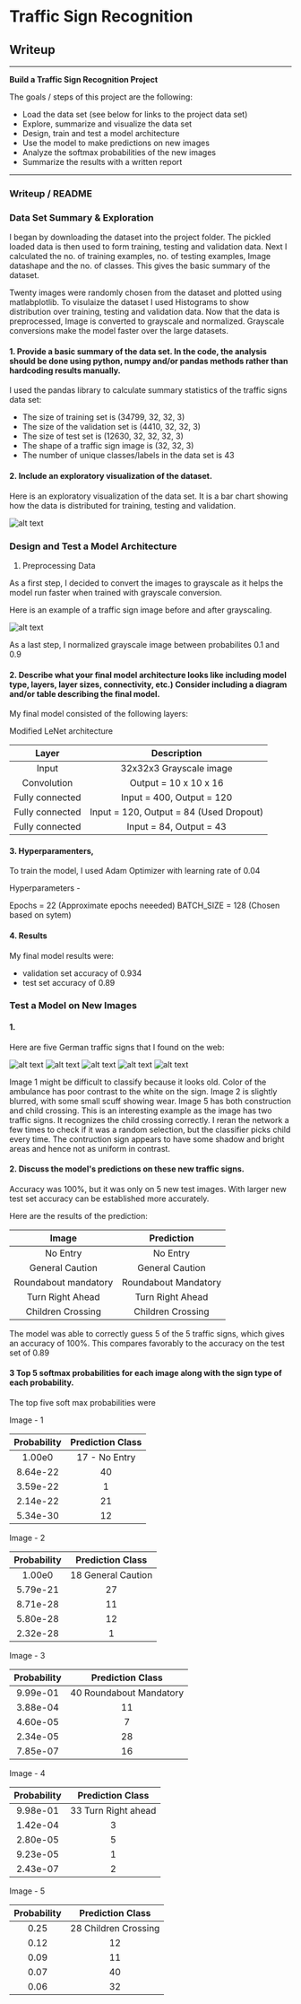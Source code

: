 # **Traffic Sign Recognition** 

## Writeup

---

**Build a Traffic Sign Recognition Project**

The goals / steps of this project are the following:
* Load the data set (see below for links to the project data set)
* Explore, summarize and visualize the data set
* Design, train and test a model architecture
* Use the model to make predictions on new images
* Analyze the softmax probabilities of the new images
* Summarize the results with a written report


[//]: # (Image References)

[image1]: visualization1.jpg "Visualization"
[image2]: grayscale.jpg "Grayscaling"
[image3]: random_noise.jpg "Random Noise"
[image4]: 1.jpg "Traffic Sign 1"
[image5]: 2.jpg "Traffic Sign 2"
[image6]: 3.jpg "Traffic Sign 3"
[image7]: 4.jpg "Traffic Sign 4"
[image8]: 5.jpg "Traffic Sign 5"
[image1]: visualization2.jpg "Visualization"
[image1]: visualization3.jpg "Visualization"


---
### Writeup / README

### Data Set Summary & Exploration

I began by downloading the dataset into the project folder. The pickled loaded data is then used to form training, testing and validation data. Next I calculated the no. of training examples, no. of testing examples, Image datashape and the no. of classes. This gives the basic summary of the dataset.

Twenty images were randomly chosen from the dataset and plotted using matlabplotlib. To visulaize the dataset I used Histograms to show distribution over training, testing and validation data. Now that the data is preprocessed, Image is converted to grayscale and normalized. Grayscale conversions make the model faster over the large datasets.

#### 1. Provide a basic summary of the data set. In the code, the analysis should be done using python, numpy and/or pandas methods rather than hardcoding results manually.

I used the pandas library to calculate summary statistics of the traffic
signs data set:

* The size of training set is  (34799, 32, 32, 3)
* The size of the validation set is (4410, 32, 32, 3)
* The size of test set is (12630, 32, 32, 32, 3)
* The shape of a traffic sign image is (32, 32, 3)
* The number of unique classes/labels in the data set is 43

#### 2. Include an exploratory visualization of the dataset.

Here is an exploratory visualization of the data set. It is a bar chart showing how the data is distributed for training, testing and validation.

![alt text][image1]

### Design and Test a Model Architecture

1. Preprocessing Data

As a first step, I decided to convert the images to grayscale as it helps the model run faster when trained with grayscale conversion.

Here is an example of a traffic sign image before and after grayscaling.

![alt text][image2]

As a last step, I normalized grayscale image between probabilites 0.1 and 0.9


#### 2. Describe what your final model architecture looks like including model type, layers, layer sizes, connectivity, etc.) Consider including a diagram and/or table describing the final model.

My final model consisted of the following layers:

Modified LeNet architecture

| Layer         		    |     Description	        					| 
|:---------------------:|:---------------------------------------------:| 
| Input         		    | 32x32x3 Grayscale image   							
| Convolution         	| Output =  10 x 10 x 16	
| Fully connected		    | Input = 400, Output = 120     
| Fully connected		    | Input = 120, Output = 84 (Used Dropout)
| Fully connected		    | Input = 84, Output = 43 
 

#### 3. Hyperparamenters, 

To train the model, I used Adam Optimizer with learning rate of 0.04

Hyperparameters - 

Epochs = 22 (Approximate epochs neeeded)
BATCH_SIZE = 128 (Chosen based on sytem)

#### 4. Results

My final model results were:
* validation set accuracy of 0.934
* test set accuracy of 0.89
 

### Test a Model on New Images

#### 1. 

Here are five German traffic signs that I found on the web:

![alt text][image4] ![alt text][image5] ![alt text][image6] 
![alt text][image7] ![alt text][image8]

Image 1 might be difficult to classify because it looks old. Color of the ambulance has poor contrast to the white on the sign. Image 2 is slightly blurred, with some small scuff showing wear. Image 5 has both construction and child crossing. This is an interesting example as the image has two traffic signs. It recognizes the child crossing correctly. I reran the network a few times to check if it was a random selection, but the classifier picks child every time. The contruction sign appears to have some shadow and bright areas and hence not as uniform in contrast.

#### 2. Discuss the model's predictions on these new traffic signs.

Accuracy was 100%, but it was only on 5 new test images. With larger new test set accuracy can be established more accurately.

Here are the results of the prediction:

| Image			            |     Prediction	        					| 
|:---------------------:|:---------------------------------------------:| 
| No Entry     	      	| 		No Entry							
| General Caution     	|     General Caution							
| Roundabout mandatory	|     Roundabout Mandatory				
| Turn Right Ahead 		  |     Turn Right Ahead				 			
| Children Crossing			|     Children Crossing   		| Correct for the bottom sign. Pretty Good considering two signs




The model was able to correctly guess 5 of the 5 traffic signs, which gives an accuracy of 100%. This compares favorably to the accuracy on the test set of 0.89

#### 3 Top 5 softmax probabilities for each image along with the sign type of each probability. 

The top five soft max probabilities were

Image - 1

| Probability         	|     Prediction  Class    					| 
|:---------------------:|:---------------------------------------------:| 
| 1.00e0         			  | 17 - No Entry   									
| 8.64e-22   				    | 40							
| 3.59e-22					    | 1									
| 2.14e-22	      			| 21 			
| 5.34e-30				      | 12   						


Image - 2

| Probability         	|     Prediction	Class      				| 
|:---------------------:|:---------------------------------------------:| 
| 1.00e0         			  | 18 General Caution								
| 5.79e-21   				    | 27							
| 8.71e-28					    | 11										
| 5.80e-28	      			| 12
| 2.32e-28				      | 1

Image - 3


| Probability         	|     Prediction	Class      	  		| 
|:---------------------:|:-------------------------------------------:| 
| 9.99e-01         			| 40 Roundabout Mandatory							
| 3.88e-04   				    | 11
| 4.60e-05					    | 7									
| 2.34e-05	      			| 28
| 7.85e-07				      | 16

Image - 4

| Probability         	|     Prediction	Class        			| 
|:---------------------:|:---------------------------------------------:| 
| 9.98e-01         			| 33 Turn Right ahead								
| 1.42e-04   				    | 3							
| 2.80e-05					    | 5										
| 9.23e-05	      			| 1
| 2.43e-07				      | 2


Image - 5

| Probability         	|     Prediction	Class      				| 
|:---------------------:|:---------------------------------------------:| 
| 0.25        			    | 28	Children Crossing					
| 0.12   				        | 12						
| 0.09					        | 11									
| 0.07	      			    | 40
| 0.06      			      | 32
